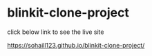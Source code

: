 # blinkit-clone-project
click below link to see the live site

https://sohaill123.github.io/blinkit-clone-project/
